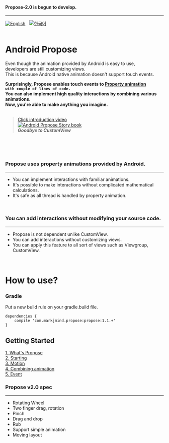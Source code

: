 #### Propose-2.0 is begun to develop.
___

[![English](https://img.shields.io/badge/-English-blue.svg?style=flat)](https://github.com/muabe/Propose/blob/master/README.md) &nbsp;  [![한국어](https://img.shields.io/badge/-%ED%95%9C%EA%B5%AD%EC%96%B4-red.svg?style=flat)](https://github.com/muabe/Propose/blob/master/README_KR.md)
<br><br>

# Android Propose
<i class="icon-cog"></i> 
Even though the animation provided by Android is easy to use, <br>
developers are still customizing views.<br>
This is because Android native animation doesn't support touch events.

**Surprisingly, Propose enables touch events to [Property animation](http://developer.android.com/guide/topics/graphics/prop-animation.html)<br>
```with couple of lines of code.```<br>You can also implement high quality interactions by combining various animations.<br> Now, you're able to make anything you imagine.**
<br><br>

> [Click introduction video](https://youtu.be/xl_8nHd_i4E) <br>
[![Android Propose Story book](https://github.com/muabe/Minor-League/blob/master/images/propose/book%20flip.png)](https://youtu.be/xl_8nHd_i4E)<br>
**_Goodbye to CustomView_**

<br><br><br>

### Propose uses property animations provided by Android.
----
- You can implement interactions with familiar animations.
- It's possible to make interactions without complicated mathematical calculations.
- It's safe as all thread is handled by property animation.
<br>

### You can add interactions without modifying your source code.
----
- Propose is not dependent unlike CustomView.
- You can add interactions without customizing views.
- You can apply this feature to all sort of views such as Viewgroup, CustomView.
<br>

# How to use?
### Gradle
Put a new build rule on your gradle.build file.
```
dependencies {
    compile 'com.markjmind.propose:propose:1.1.+'
}
```

## Getting Started
[1. What's Propose](https://github.com/muabe/Propose/wiki/1.-What's-Propose)<br>
[2. Starting](https://github.com/muabe/Propose/wiki/2.-Starting)<br>
[3. Motion](https://github.com/muabe/Propose/wiki/3.-Motion)<br>
[4. Combining animation](https://github.com/muabe/Propose/wiki/4.-Combining-animation)<br>
[5. Event](https://github.com/muabe/Propose/wiki/5.-Event)
<br>

### Propose v2.0 spec
----
- Rotating Wheel 
- Two finger drag, rotation
- Pinch
- Drag and drop
- Rub
- Support simple animation
- Moving layout


<br><br><br>
